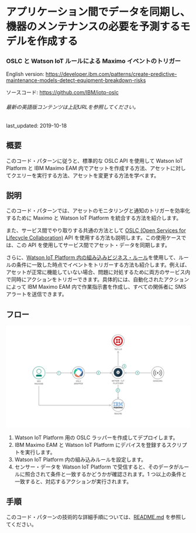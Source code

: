 # アプリケーション間でデータを同期し、機器のメンテナンスの必要を予測するモデルを作成する

### OSLC と Watson IoT ルールによる Maximo イベントのトリガー

English version: https://developer.ibm.com/patterns/create-predictive-maintenance-models-detect-equipment-breakdown-risks
  
ソースコード: https://github.com/IBM/iotp-oslc

###### 最新の英語版コンテンツは上記URLを参照してください。
last_updated: 2019-10-18

 ## 概要

このコード・パターンに従うと、標準的な OSLC API を使用して Watson IoT Platform と IBM Maximo EAM 内でアセットを作成する方法、アセットに対してクエリーを実行する方法、アセットを変更する方法を学べます。

## 説明

このコード・パターンでは、アセットのモニタリングと通知のトリガーを効率化するために Maximo と Watson IoT Platform を統合する方法を紹介します。

また、サービス間でやり取りする共通の方法として [OSLC (Open Services for Lifecycle Collaboration)](https://www.ibm.com/support/knowledgecenter/ja/SSYQBZ_9.5.0/com.ibm.help.common.oslc.doc/topics/c_oslc_overview.html) API を使用する方法も説明します。この使用ケースでは、この API を使用してサービス間でアセット・データを同期します。

さらに、[Watson IoT Platform 内の組み込みビジネス・ルール](https://www.ibm.com/support/knowledgecenter/ja/SSQP8H/iot/platform/reference/embeddedrules/rules_api.html)を使用して、ルールの条件に一致した時点でイベントをトリガーする方法も紹介します。例えば、アセットが正常に機能していない場合、問題に対処するために両方のサービス内で同時にアクションをトリガーできます。具体的には、自動化されたアクションによって IBM Maximo EAM 内で作業指示書を作成し、すべての関係者に SMS アラートを送信できます。

## フロー

![フロー](./images/predictive-maintenance-oslc-iot-maximo.png)

1. Watson IoT Platform 用の OSLC ラッパーを作成してデプロイします。
1. IBM Maximo EAM と Watson IoT Platform にデバイスを登録するスクリプトを実行します。
1. Watson IoT Platform 内の組み込みルールを設定します。
1. センサー・データを Watson IoT Platform で受信すると、そのデータがルールに照合されて条件と一致するかどうかが確認されます。1 つ以上の条件と一致すると、対応するアクションが実行されます。

## 手順

このコード・パターンの技術的な詳細手順については、[README.md](https://github.com/IBM/iotp-oslc/blob/master/README.md) を参照してください。

